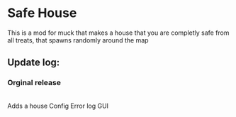 <h1>Safe House</h1>
<p>This is a mod for muck that makes a house that you are completly safe from all treats, that spawns randomly around the map</p>
<h2>Update log:</h2>
<h3>Orginal release</h3>
<br>
Adds a house
Config
Error log GUI

